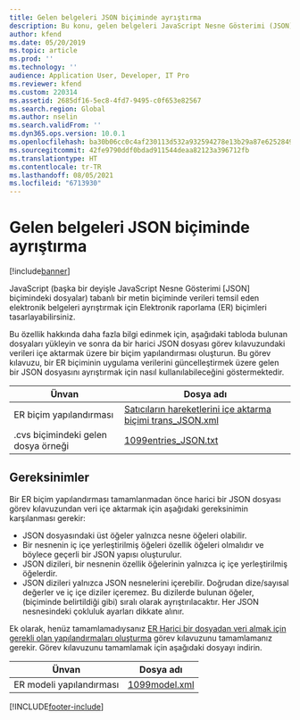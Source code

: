 ```yaml
---
title: Gelen belgeleri JSON biçiminde ayrıştırma
description: Bu konu, gelen belgeleri JavaScript Nesne Gösterimi (JSON) biçiminde ayrıştırmak için Elektronik raporlama (ER) biçimlerinin nasıl ayarlanacağını açıklamaktadır.
author: kfend
ms.date: 05/20/2019
ms.topic: article
ms.prod: ''
ms.technology: ''
audience: Application User, Developer, IT Pro
ms.reviewer: kfend
ms.custom: 220314
ms.assetid: 2685df16-5ec8-4fd7-9495-c0f653e82567
ms.search.region: Global
ms.author: nselin
ms.search.validFrom: ''
ms.dyn365.ops.version: 10.0.1
ms.openlocfilehash: ba30b06cc0c4af230113d532a932594278e13b29a87e6252849483c9dfcbc198
ms.sourcegitcommit: 42fe9790ddf0bdad911544deaa82123a396712fb
ms.translationtype: HT
ms.contentlocale: tr-TR
ms.lasthandoff: 08/05/2021
ms.locfileid: "6713930"
---
```

# <a name="parse-incoming-documents-in-json-format"></a>Gelen belgeleri JSON biçiminde ayrıştırma

[!include[banner](../includes/banner.md)]

JavaScript (başka bir deyişle JavaScript Nesne Gösterimi \[JSON\] biçimindeki dosyalar) tabanlı bir metin biçiminde verileri temsil eden elektronik belgeleri ayrıştırmak için Elektronik raporlama (ER) biçimleri tasarlayabilirsiniz.

Bu özellik hakkında daha fazla bilgi edinmek için, aşağıdaki tabloda bulunan dosyaları yükleyin ve sonra da bir harici JSON dosyası görev kılavuzundaki verileri içe aktarmak üzere bir biçim yapılandırması oluşturun. Bu görev kılavuzu, bir ER biçiminin uygulama verilerini güncelleştirmek üzere gelen bir JSON dosyasını ayrıştırmak için nasıl kullanılabileceğini göstermektedir.

| Ünvan                                  | Dosya adı |
|----------------------------------------|-----------|
| ER biçim yapılandırması                | [Satıcıların hareketlerini içe aktarma biçimi trans_JSON.xml](https://go.microsoft.com/fwlink/?linkid=874111) |
| .cvs biçimindeki gelen dosya örneği | [1099entries_JSON.txt](https://go.microsoft.com/fwlink/?linkid=874111) |

## <a name="requirements"></a>Gereksinimler

Bir ER biçim yapılandırması tamamlanmadan önce harici bir JSON dosyası görev kılavuzundan veri içe aktarmak için aşağıdaki gereksinimin karşılanması gerekir:

- JSON dosyasındaki üst öğeler yalnızca nesne öğeleri olabilir.
- Bir nesnenin iç içe yerleştirilmiş öğeleri özellik öğeleri olmalıdır ve böylece geçerli bir JSON yapısı oluşturulur.
- JSON dizileri, bir nesnenin özellik öğelerinin yalnızca iç içe yerleştirilmiş öğelerdir.
- JSON dizileri yalnızca JSON nesnelerini içerebilir. Doğrudan dize/sayısal değerler ve iç içe diziler içeremez. Bu dizilerde bulunan öğeler, (biçiminde belirtildiği gibi) sıralı olarak ayrıştırılacaktır. Her JSON nesnesindeki çokluluk ayarları dikkate alınır.

Ek olarak, henüz tamamlamadıysanız [ER Harici bir dosyadan veri almak için gerekli olan yapılandırmaları oluşturma](tasks/er-required-configurations-import-data.md) görev kılavuzunu tamamlamanız gerekir. Görev kılavuzunu tamamlamak için aşağıdaki dosyayı indirin.

| Ünvan                  | Dosya adı |
|------------------------|-----------|
| ER modeli yapılandırması | [1099model.xml](https://go.microsoft.com/fwlink/?linkid=874111) |


[!INCLUDE[footer-include](../../../includes/footer-banner.md)]